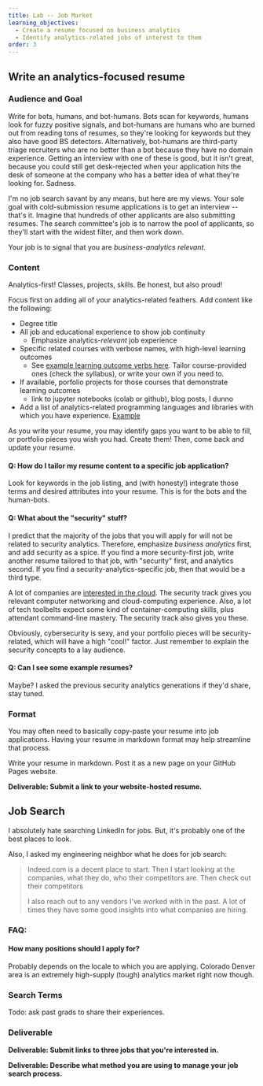 ```yaml
---
title: Lab -- Job Market
learning_objectives:
  - Create a resume focused on business analytics
  - Identify analytics-related jobs of interest to them
order: 3
---
```


## Write an analytics-focused resume

### Audience and Goal

Write for bots, humans, and bot-humans.
Bots scan for keywords, humans look for fuzzy positive signals, and bot-humans
are humans who are burned out from reading tons of resumes, so they're looking
for keywords but they also have good BS detectors. Alternatively, bot-humans are
third-party triage recruiters who are no better than a bot because they have no
domain experience. Getting an interview with one of these is good, but it isn't great,
because you could still get desk-rejected when your application hits the desk of someone
at the company who has a better idea of what they're looking for. Sadness.

I'm no job search savant by any means, but here are my views. Your sole goal
with cold-submission resume applications is to get an interview -- that's it. Imagine
that hundreds of other applicants are also submitting resumes. The search committee's
job is to narrow the pool of applicants, so they'll start with the widest filter,
and then work down.

Your job is to signal that you are _business-analytics relevant_.


### Content
Analytics-first! Classes, projects, skills. Be honest, but also proud!

Focus first on
adding all of your analytics-related feathers. Add content like the following:

* Degree title
* All job and educational experience to show job continuity
  * Emphasize analytics-_relevant_ job experience
* Specific related courses with verbose names, with high-level learning outcomes
  * See [example learning outcome verbs here](https://citl.indiana.edu/teaching-resources/course-design/developing-learning-outcomes/index.html). Tailor course-provided ones
    (check the syllabus), or write your own if you need to.
* If available, porfolio projects for those courses that demonstrate learning outcomes
  * link to jupyter notebooks (colab or github), blog posts, I dunno
* Add a list of analytics-related programming languages and libraries with which
  you have experience. [Example](https://imgur.com/gallery/r0SEEoh)

As you write your resume, you may identify gaps you want to be able to fill, or
portfolio pieces you wish you had. Create them! Then, come back and update your resume.


#### Q: How do I tailor my resume content to a specific job application?

Look for keywords in the job listing, and (with honesty!) integrate those terms
and desired attributes into your resume. This is for the bots and the human-bots.


#### Q: What about the "security" stuff?

I predict that the majority of the jobs that you will apply for will not be related
to security analytics. Therefore, emphasize _business analytics_ first, and add
security as a spice. If you find a more security-first job, write another resume
tailored to that job, with "security" first, and analytics second. If you find
a security-analytics-specific job, then that would be a third type.

A lot of companies are [interested in the cloud](https://www.youtube.com/watch?v=9ntPxdWAWq8). The security track gives you relevant computer networking
and cloud-computing experience. Also, a lot of tech toolbelts expect some kind
of container-computing skills, plus
attendant command-line mastery. The security track also gives you these.

Obviously, cybersecurity is sexy, and your portfolio pieces will be security-related,
which will have a high "cool!" factor. Just remember to explain the security concepts
to a lay audience.


#### Q: Can I see some example resumes?

Maybe? I asked the previous security analytics generations if they'd share, stay tuned.


### Format

You may often need to basically copy-paste your resume into job applications.
Having your resume in markdown format may help streamline that process.

Write your resume in markdown. Post it as a new page on your GitHub Pages website.

**Deliverable: Submit a link to your website-hosted resume.**


## Job Search

I absolutely hate searching LinkedIn for jobs. But, it's probably one of the best places
to look.

Also, I asked my engineering neighbor what he does for job search:

> Indeed.com is a decent place to start. Then I start looking at the companies, what they do, who their competitors are. Then check out their competitors
>
> I also reach out to any vendors I've worked with in the past. A lot of times they have some good insights into what companies are hiring.



### FAQ:

#### How many positions should I apply for?

Probably depends on the locale to which you are applying. Colorado Denver area is
an extremely high-supply (tough) analytics market right now though.


### Search Terms

Todo: ask past grads to share their experiences.


### Deliverable

**Deliverable: Submit links to three jobs that you're interested in.**

**Deliverable: Describe what method you are using to manage your job search process.**
